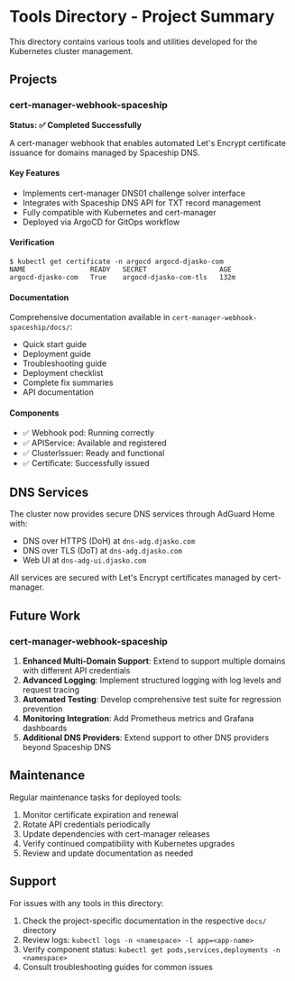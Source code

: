 # Tools Directory - Project Summary

This directory contains various tools and utilities developed for the Kubernetes cluster management.

## Projects

### cert-manager-webhook-spaceship
**Status: ✅ Completed Successfully**

A cert-manager webhook that enables automated Let's Encrypt certificate issuance for domains managed by Spaceship DNS.

#### Key Features
- Implements cert-manager DNS01 challenge solver interface
- Integrates with Spaceship DNS API for TXT record management
- Fully compatible with Kubernetes and cert-manager
- Deployed via ArgoCD for GitOps workflow

#### Verification
```
$ kubectl get certificate -n argocd argocd-djasko-com
NAME                READY   SECRET                  AGE
argocd-djasko-com   True    argocd-djasko-com-tls   132m
```

#### Documentation
Comprehensive documentation available in `cert-manager-webhook-spaceship/docs/`:
- Quick start guide
- Deployment guide
- Troubleshooting guide
- Deployment checklist
- Complete fix summaries
- API documentation

#### Components
- ✅ Webhook pod: Running correctly
- ✅ APIService: Available and registered
- ✅ ClusterIssuer: Ready and functional
- ✅ Certificate: Successfully issued

## DNS Services

The cluster now provides secure DNS services through AdGuard Home with:
- DNS over HTTPS (DoH) at `dns-adg.djasko.com`
- DNS over TLS (DoT) at `dns-adg.djasko.com`
- Web UI at `dns-adg-ui.djasko.com`

All services are secured with Let's Encrypt certificates managed by cert-manager.

## Future Work

### cert-manager-webhook-spaceship
1. **Enhanced Multi-Domain Support**: Extend to support multiple domains with different API credentials
2. **Advanced Logging**: Implement structured logging with log levels and request tracing
3. **Automated Testing**: Develop comprehensive test suite for regression prevention
4. **Monitoring Integration**: Add Prometheus metrics and Grafana dashboards
5. **Additional DNS Providers**: Extend support to other DNS providers beyond Spaceship DNS

## Maintenance

Regular maintenance tasks for deployed tools:
1. Monitor certificate expiration and renewal
2. Rotate API credentials periodically
3. Update dependencies with cert-manager releases
4. Verify continued compatibility with Kubernetes upgrades
5. Review and update documentation as needed

## Support

For issues with any tools in this directory:
1. Check the project-specific documentation in the respective `docs/` directory
2. Review logs: `kubectl logs -n <namespace> -l app=<app-name>`
3. Verify component status: `kubectl get pods,services,deployments -n <namespace>`
4. Consult troubleshooting guides for common issues
